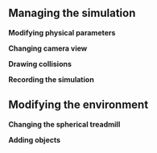 ## Managing the simulation
**Modifying physical parameters**

**Changing camera view**

**Drawing collisions**

**Recording the simulation**

## Modifying the environment
**Changing the spherical treadmill**

**Adding objects**
